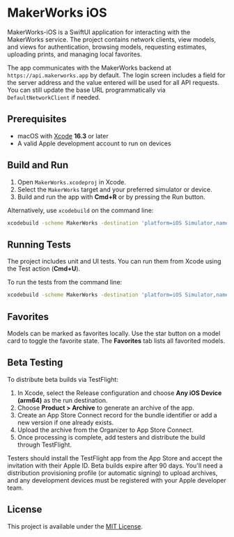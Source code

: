 # MakerWorks iOS

MakerWorks-iOS is a SwiftUI application for interacting with the MakerWorks service. The project contains network clients, view models, and views for authentication, browsing models, requesting estimates, uploading prints, and managing local favorites.

The app communicates with the MakerWorks backend at `https://api.makerworks.app` by default. The login screen includes a field for the server address and the value entered will be used for all API requests. You can still update the base URL programmatically via `DefaultNetworkClient` if needed.

## Prerequisites
- macOS with [Xcode](https://developer.apple.com/xcode/) **16.3** or later
- A valid Apple development account to run on devices

## Build and Run
1. Open `MakerWorks.xcodeproj` in Xcode.
2. Select the `MakerWorks` target and your preferred simulator or device.
3. Build and run the app with **Cmd+R** or by pressing the Run button.

Alternatively, use `xcodebuild` on the command line:
```sh
xcodebuild -scheme MakerWorks -destination 'platform=iOS Simulator,name=iPhone 15' build
```

## Running Tests
The project includes unit and UI tests. You can run them from Xcode using the Test action (**Cmd+U**).

To run the tests from the command line:
```sh
xcodebuild -scheme MakerWorks -destination 'platform=iOS Simulator,name=iPhone 15' test
```

## Favorites
Models can be marked as favorites locally. Use the star button on a model card to toggle the favorite state. The **Favorites** tab lists all favorited models.

## Beta Testing
To distribute beta builds via TestFlight:
1. In Xcode, select the Release configuration and choose **Any iOS Device (arm64)** as the run destination.
2. Choose **Product > Archive** to generate an archive of the app.
3. Create an App Store Connect record for the bundle identifier or add a new version if one already exists.
4. Upload the archive from the Organizer to App Store Connect.
5. Once processing is complete, add testers and distribute the build through TestFlight.


Testers should install the TestFlight app from the App Store and accept the invitation with their Apple ID. Beta builds expire after 90 days.
You'll need a distribution provisioning profile (or automatic signing) to upload archives, and any development devices must be registered with your Apple developer team.

## License
This project is available under the [MIT License](LICENSE).
